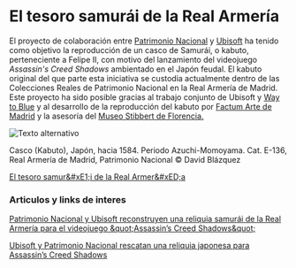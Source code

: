 # El tesoro samurái de la Real Armería

El proyecto de colaboración entre [Patrimonio Nacional](https://www.patrimonionacional.es/) y [Ubisoft](https://www.ubisoft.com/es-es/) ha tenido como objetivo la reproducción de un casco de Samurái, o kabuto, perteneciente a Felipe II, con motivo del lanzamiento del videojuego *Assassin's Creed Shadows* ambientado en el Japón feudal. El kabuto original del que parte esta iniciativa se custodia actualmente dentro de las Colecciones Reales de Patrimonio Nacional en la Real Armería de Madrid. Este proyecto ha sido posible gracias al trabajo conjunto de Ubisoft y [Way to Blue](https://www.instagram.com/waytobluees/) y al desarrollo de la reproducción del kabuto por [Factum Arte de Madrid](https://www.factum-arte.com/es/inicio) y la asesoría del [Museo Stibbert de Florencia.](https://www.museostibbert.it/frontend/index.php?lang=ES)

![Texto alternativo](https://serviciosgcr.galeriadelascoleccionesreales.es/imagenes/Documentos/imgsem/39/39fd/39fd99e0-365b-282b-0532-f6bf738e1b67/9fd5b613-710c-b818-0f40-98833f96b661.jpg)

Casco (Kabuto), Japón, hacia 1584. Periodo Azuchi-Momoyama. Cat. E-136, Real Armería de Madrid, Patrimonio Nacional © David Blázquez

[El tesoro samur\&#xE1;i de la Real Armer\&#xED;a](https://www.galeriadelascoleccionesreales.es/exposicion/el-tesoro-samurai-de-la-real-armeria/39fd99e0-365b-282b-0532-f6bf738e1b67)

### Articulos y links de interes

[Patrimonio Nacional y Ubisoft reconstruyen una reliquia samurái de la Real Armería para el videojuego \&quot;Assassin’s Creed Shadows\&quot;](https://www.patrimonionacional.es/actualidad/noticias/patrimonio-nacional-y-ubisoft-reconstruyen-una-reliquia-samurai-de-la-real)

[Ubisoft y Patrimonio Nacional rescatan una reliquia japonesa para Assassin’s Creed Shadows](https://www.eldesmarque.com/videojuegos/20250305/ubisoft-y-patrimonio-nacional-rescatan-una-reliquia-japonesa-para-assassins-creed-shadows_300604991.html)






